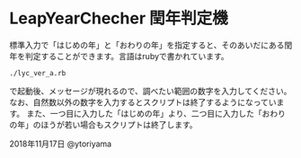 # LeapYearChecher 閏年判定機
標準入力で「はじめの年」と「おわりの年」を指定すると、そのあいだにある閏年を判定することができます。言語はrubyで書かれています。

```
./lyc_ver_a.rb
```
で起動後、メッセージが現れるので、調べたい範囲の数字を入力してください。
なお、自然数以外の数字を入力するとスクリプトは終了するようになっています。
また、一つ目に入力した「はじめの年」より、二つ目に入力した「おわりの年」のほうが若い場合もスクリプトは終了します。

2018年11月17日 @ytoriyama
